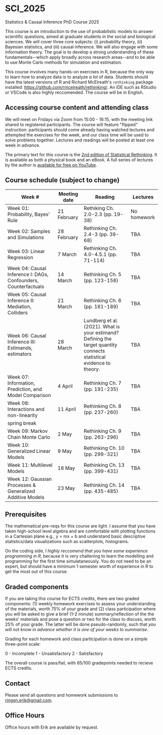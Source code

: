 # SCI_2025
Statistics &amp; Causal Inference PhD Course 2025

This course is an introduction to the use of probabilistic models to answer scientific questions, aimed at graduate students in the social and biological sciences. We will cover three core subjects: (i) probability theory, (ii) Bayesian statistics, and (iii) causal inference. We will also engage with some information theory. The goal is to develop a strong understanding of these fundamentals--which apply broadly across research areas--and to be able to use Monte Carlo methods for simulation and estimation.

This course involves many hands-on exercises in R, because the only way to learn how to analyze data is to analyze *a lot* of data. Students should have the latest versions of R and Richard McElreath's `rethinking` package installed: https://github.com/rmcelreath/rethinking/. An IDE such as RStudio or VSCode is also highly reccomended. The course will be in English.

## Accessing course content and attending class

We will meet on Fridays via Zoom from 15:00 - 16:15, with the meeting link shared to registered participants. The course will feature "flipped" instruction: participants should come already having watched lectures and attempted the exercises for the week, and our class time will be used to solve problems together. Lectures and readings will be posted at least one week in advance.

The primary text for this course is the [2nd edition of Statistical Rethinking](https://github.com/rmcelreath/rethinking/). It is available as both a physical book and an eBook. A full series of lectures by the author is [available for free on YouTube](https://www.youtube.com/playlist?list=PLDcUM9US4XdMROZ57-OIRtIK0aOynbgZN).

## Course schedule (subject to change)

| Week # | Meeting date | Reading | Lectures |
| ------- | -------------- | ------------- | ---------------------- |
| Week 01: Probability, Bayes' Rule | 21 February  | Rethiking Ch. 2.0-2.3 (pp. 19-38) | No homework
| Week 02: Samples and Simulations | 28 February  | Rethinking Ch. 2.4-3 (pp. 39-68) | TBA
| Week 03: Linear Regression | 7 March  | Rethinking Ch. 4.0-4.5.1 (pp. 71-114) | TBA
| Week 04: Causal Inference I: DAGs, Confounders, Counterfactuals | 14 March  | Rethinking Ch. 5 (pp. 123-158) | TBA
| Week 05: Causal Inference II: Mediation, Colliders | 21 March  | Rethinking Ch. 6 (pp. 161-189) | TBA
| Week 06: Causal Inference III: Estimands, estimators | 28 March  | Lundberg et al. (2021). What is your estimand? Defining the target quantity connects statistical evidence to theory. | TBA
| Week 07: Information, Prediction, and Model Comparison | 4 April  | Rethinking Ch. 7 (pp. 191-235) | TBA
| Week 08: Interactions and non-linearity | 11 April  | Rethinking Ch. 8 (pp. 237-260) | TBA
| spring break |
| Week 09: Markov Chain Monte Carlo | 2 May  | Rethinking Ch. 9 (pp. 263-296) | TBA
| Week 10: Generalized Linear Models | 9 May  | Rethinking Ch. 10 (pp. 299-321) | TBA
| Week 11: Multilevel Models | 16 May  | Rethinking Ch. 13 (pp. 399-431) | TBA
| Week 12: Gaussian Processes & Generalized Additive Models | 23 May | Rethinking Ch. 14 (pp. 435-485) | TBA

## Prerequisites

The mathematical pre-reqs for this course are light. I assume that you have taken high-school level algebra and are comfortable with plotting functions in a Cartesian plane e.g., y = mx + b and understand basic descriptive statistics/data visualizations such as scatterplots, histograms.

On the coding side, *I highly reccomend that you have some experience programming in R*, because it is very challening to learn the modelling and programming for the first time simulataneously. You do not need to be an expert, but should have a minimum 1 semester worth of experience in R to get the most out of this course.

## Graded components

If you are taking this course for ECTS credits, there are two graded components: (1) weekly homework exercises to assess your understanding of the materials, worth 75% of your grade and (2) class participation where you will be asked to give a brief (1-2 minute) summary/reflection of the the weeks' materials and pose a question or two for the class to discuss, worth 25% of your grade. The latter will be done pseudo-randomly, such that *you will not know in advance whether it is one of your weeks to summarise*.

Grading for each homework and class participation is done on a simple three-point scale: 

0 - Incomplete
1 - Unsatisfactory
2 - Satisfactory

The overall course is pass/fail, with 65/100 gradepoints needed to recieve ECTS credits.

## Contact

Please send all questions and homework submissions to ringen.erik@gmail.com.

## Office Hours

Office hours with Erik are available by request.

